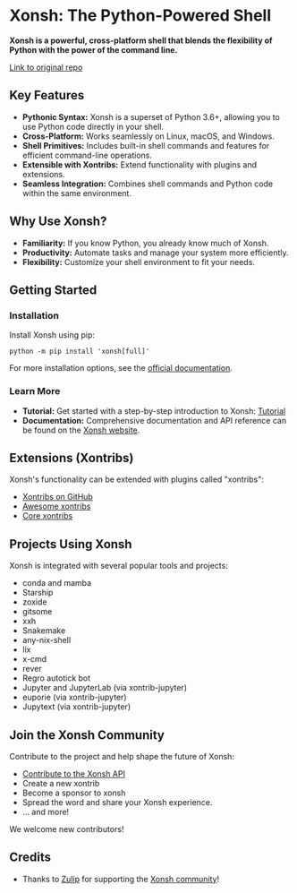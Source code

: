 # Xonsh: The Python-Powered Shell

**Xonsh is a powerful, cross-platform shell that blends the flexibility of Python with the power of the command line.**  

[Link to original repo](https://github.com/xonsh/xonsh)

## Key Features

*   **Pythonic Syntax:** Xonsh is a superset of Python 3.6+, allowing you to use Python code directly in your shell.
*   **Cross-Platform:** Works seamlessly on Linux, macOS, and Windows.
*   **Shell Primitives:** Includes built-in shell commands and features for efficient command-line operations.
*   **Extensible with Xontribs:**  Extend functionality with plugins and extensions.
*   **Seamless Integration:** Combines shell commands and Python code within the same environment.

## Why Use Xonsh?

*   **Familiarity:** If you know Python, you already know much of Xonsh.
*   **Productivity:** Automate tasks and manage your system more efficiently.
*   **Flexibility:**  Customize your shell environment to fit your needs.

## Getting Started

### Installation

Install Xonsh using pip:

```shell
python -m pip install 'xonsh[full]'
```

For more installation options, see the [official documentation](https://xon.sh/contents.html#installation).

### Learn More

*   **Tutorial:**  Get started with a step-by-step introduction to Xonsh: [Tutorial](https://xon.sh/tutorial.html)
*   **Documentation:** Comprehensive documentation and API reference can be found on the [Xonsh website](https://xon.sh/).

## Extensions (Xontribs)

Xonsh's functionality can be extended with plugins called "xontribs":

*   [Xontribs on GitHub](https://github.com/topics/xontrib)
*   [Awesome xontribs](https://github.com/xonsh/awesome-xontribs)
*   [Core xontribs](https://xon.sh/api/_autosummary/xontribs/xontrib.html)

## Projects Using Xonsh

Xonsh is integrated with several popular tools and projects:

*   conda and mamba
*   Starship
*   zoxide
*   gitsome
*   xxh
*   Snakemake
*   any-nix-shell
*   lix
*   x-cmd
*   rever
*   Regro autotick bot
*   Jupyter and JupyterLab (via xontrib-jupyter)
*   euporie (via xontrib-jupyter)
*   Jupytext (via xontrib-jupyter)

## Join the Xonsh Community

Contribute to the project and help shape the future of Xonsh:

*   [Contribute to the Xonsh API](https://github.com/xonsh/xonsh/tree/main/xonsh/api)
*   Create a new xontrib
*   Become a sponsor to xonsh
*   Spread the word and share your Xonsh experience.
*   ... and more!

We welcome new contributors!

## Credits

*   Thanks to [Zulip](https://zulip.com/) for supporting the [Xonsh community](https://xonsh.zulipchat.com/)!